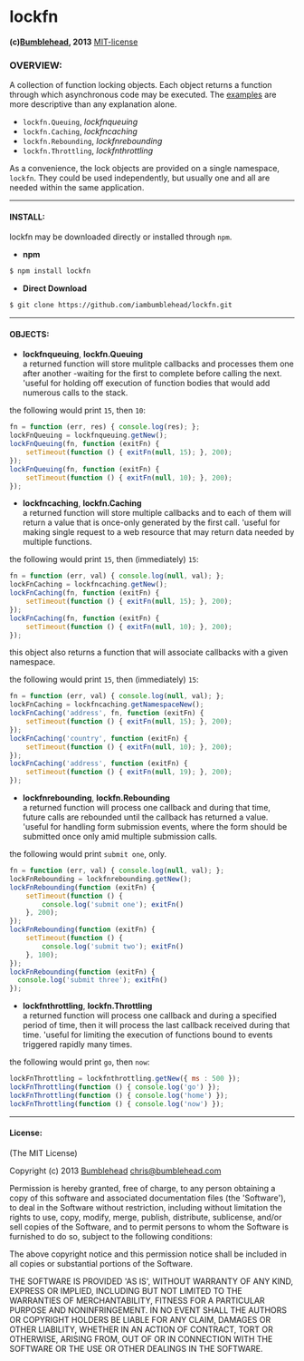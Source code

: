 lockfn
======
**(c)[Bumblehead][0], 2013** [MIT-license](#license)

### OVERVIEW:

A collection of function locking objects. Each object returns a function through which asynchronous code may be executed. The [examples](#objects) are more descriptive than any explanation alone.

 * `lockfn.Queuing`, _lockfnqueuing_
 * `lockfn.Caching`, _lockfncaching_
 * `lockfn.Rebounding`, _lockfnrebounding_
 * `lockfn.Throttling`, _lockfnthrottling_

As a convenience, the lock objects are provided on a single namespace, `lockfn`. They could be used independently, but usually one and all are needed within the same application.

[0]: http://www.bumblehead.com                            "bumblehead"

---------------------------------------------------------
#### <a id="install"></a>INSTALL:

lockfn may be downloaded directly or installed through `npm`.

 * **npm**   

 ```bash
 $ npm install lockfn
 ```

 * **Direct Download**
 
 ```bash  
 $ git clone https://github.com/iambumblehead/lockfn.git
 ```

---------------------------------------------------------
#### <a id="objects">OBJECTS:

 - **lockfnqueuing**, **lockfn.Queuing**  
   a returned function will store mulitple callbacks and processes them one after another -waiting for the first to complete before calling the next. 'useful for holding off execution of function bodies that would add numerous calls to the stack.

 the following would print `15`, then `10`:

 ```javascript
 fn = function (err, res) { console.log(res); };
 lockFnQueuing = lockfnqueuing.getNew();
 lockFnQueuing(fn, function (exitFn) {
     setTimeout(function () { exitFn(null, 15); }, 200);
 });
 lockFnQueuing(fn, function (exitFn) {
     setTimeout(function () { exitFn(null, 10); }, 200);
 });
 ```

 - **lockfncaching**, **lockfn.Caching**  
   a returned function will store multiple callbacks and to each of them will return a value that is once-only generated by the first call. 'useful for making single request to a web resource that may return data needed by multiple functions.

 the following would print `15`, then (immediately) `15`:

 ```javascript
 fn = function (err, val) { console.log(null, val); };     
 lockFnCaching = lockfncaching.getNew();     
 lockFnCaching(fn, function (exitFn) {
     setTimeout(function () { exitFn(null, 15); }, 200);
 });
 lockFnCaching(fn, function (exitFn) {
     setTimeout(function () { exitFn(null, 10); }, 200);
 }); 
 ```
 
 this object also returns a function that will associate callbacks with a given namespace.

 the following would print `15`, then (immediately) `15`:
 
 ```javascript
 fn = function (err, val) { console.log(null, val); };     
 lockFnCaching = lockfncaching.getNamespaceNew();     
 lockFnCaching('address', fn, function (exitFn) {
     setTimeout(function () { exitFn(null, 15); }, 200);
 });
 lockFnCaching('country', function (exitFn) {
     setTimeout(function () { exitFn(null, 10); }, 200);
 }); 
 lockFnCaching('address', function (exitFn) {
     setTimeout(function () { exitFn(null, 19); }, 200);
 });  
 ``` 
 
 - **lockfnrebounding**, **lockfn.Rebounding**  
   a returned function will process one callback and during that time, future calls are rebounded until the callback has returned a value. 'useful for handling form submission events, where the form should be submitted once only amid multiple submission calls.

 the following would print `submit one`, only.

 ```javascript
 fn = function (err, val) { console.log(null, val); };     
 lockFnRebounding = lockfnrebounding.getNew();     
 lockFnRebounding(function (exitFn) {
     setTimeout(function () { 
         console.log('submit one'); exitFn() 
     }, 200);
 });
 lockFnRebounding(function (exitFn) {
     setTimeout(function () { 
         console.log('submit two'); exitFn() 
     }, 100);
 }); 
 lockFnRebounding(function (exitFn) {
   console.log('submit three'); exitFn() 
 });  
 ``` 

 - **lockfnthrottling**, **lockfn.Throttling**  
 a returned function will process one callback and during a specified period of time, then it will process the last callback received during that time. 'useful for limiting the execution of functions bound to events triggered rapidly many times.

 the following would print `go`, then `now`: 
 
 ```javascript 
 lockFnThrottling = lockfnthrottling.getNew({ ms : 500 });
 lockFnThrottling(function () { console.log('go') });
 lockFnThrottling(function () { console.log('home') }); 
 lockFnThrottling(function () { console.log('now') });  
 ```
 
---------------------------------------------------------

#### <a id="license">License:

(The MIT License)

Copyright (c) 2013 [Bumblehead][0] <chris@bumblehead.com>

Permission is hereby granted, free of charge, to any person obtaining a copy of this software and associated documentation files (the 'Software'), to deal in the Software without restriction, including without limitation the rights to use, copy, modify, merge, publish, distribute, sublicense, and/or sell copies of the Software, and to permit persons to whom the Software is furnished to do so, subject to the following conditions:

The above copyright notice and this permission notice shall be included in all copies or substantial portions of the Software.

THE SOFTWARE IS PROVIDED 'AS IS', WITHOUT WARRANTY OF ANY KIND, EXPRESS OR IMPLIED, INCLUDING BUT NOT LIMITED TO THE WARRANTIES OF MERCHANTABILITY, FITNESS FOR A PARTICULAR PURPOSE AND NONINFRINGEMENT. IN NO EVENT SHALL THE AUTHORS OR COPYRIGHT HOLDERS BE LIABLE FOR ANY CLAIM, DAMAGES OR OTHER LIABILITY, WHETHER IN AN ACTION OF CONTRACT, TORT OR OTHERWISE, ARISING FROM, OUT OF OR IN CONNECTION WITH THE SOFTWARE OR THE USE OR OTHER DEALINGS IN THE SOFTWARE.
